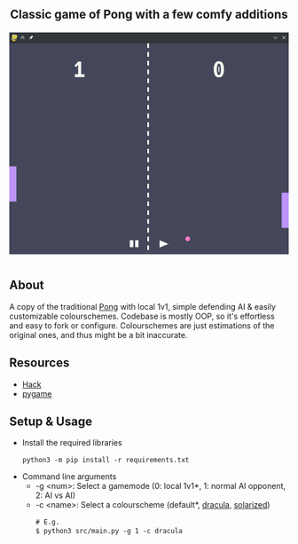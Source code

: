 <div align="center" style="margin-bottom: 40px">
<h2 style="margin-bottom: 20px">Classic game of Pong with a few comfy additions</h2>
<img src="ss.png" alt="UI with dracula-theme" widht="400" height="400">
</div>

## About
A copy of the traditional [Pong](https://en.wikipedia.org/wiki/Pong) with local 1v1, simple defending AI & easily customizable colourschemes. Codebase is mostly OOP, so it's effortless and easy to fork or configure. Colourschemes are just estimations of the original ones, and thus might be a bit inaccurate.

## Resources
* [Hack](https://github.com/source-foundry/Hack)
* [pygame](https://pypi.org/project/pygame/)

## Setup & Usage
* Install the required libraries
    ```
    python3 -m pip install -r requirements.txt
    ```
* Command line arguments
    * -g \<num>: Select a gamemode (0: local 1v1*, 1: normal AI opponent, 2: AI vs AI)
    * -c \<name>: Select a colourscheme (default*, [dracula](https://draculatheme.com), [solarized](https://ethanschoonover.com/solarized/))
        ```
        # E.g.
        $ python3 src/main.py -g 1 -c dracula
        ```
    
